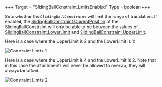 +++
Target = "SlidingBallConstraint.LimitsEnabled"
Type = boolean
+++

Sets whether the `SlidingBallConstraint` will limit the range of translation. If enabled, the [SlidingBallConstraint.CurrentPosition](https://developer.roblox.com/api-reference/property/SlidingBallConstraint/CurrentPosition) of the SlidingBallConstraint will only be able to be between the values of [SlidingBallConstraint.LowerLimit](https://developer.roblox.com/api-reference/property/SlidingBallConstraint/LowerLimit) and [SlidingBallConstraint.UpperLimit](https://developer.roblox.com/api-reference/property/SlidingBallConstraint/UpperLimit).Here is a case where the UpperLimit is 2 and the LowerLimit is 1:![Constraint Limits 1][1]Here is a case where the UpperLimit is 4 and the LowerLimit is 2. Note that in this case the attachments will never be allowed to overlap; they will always be offset:![Constraint Limits 2][2][1]: https://developer.roblox.com/assets/5b61fe15ba048a343db86452/SlidingBallConstraintLimits0.png[2]: https://developer.roblox.com/assets/5b61fe15cf5f5e183db66841/SlidingBallConstraintLimits1.png